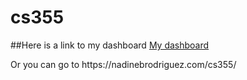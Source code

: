 # cs355

##Here is a link to my dashboard
<a href="https://nadinebrodriguez.com/cs355/">My dashboard</a>
<p>Or you can go to https://nadinebrodriguez.com/cs355/</p>
